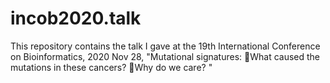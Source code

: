 # incob2020.talk
This repository contains the talk I gave at the 19th International Conference on Bioinformatics, 2020 Nov 28, "Mutational signatures: What caused the mutations in these cancers? Why do we care? "
